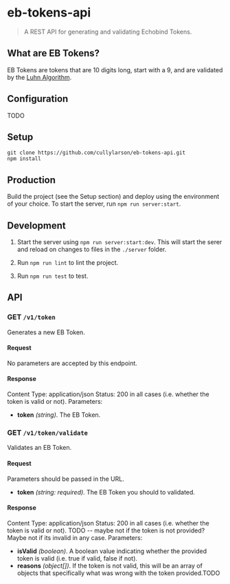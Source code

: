 # eb-tokens-api

> A REST API for generating and validating Echobind Tokens.

## What are EB Tokens?

EB Tokens are tokens that are 10 digits long, start with a 9, and are validated by the [Luhn Algorithm](https://en.wikipedia.org/wiki/Luhn_algorithm).

## Configuration

TODO

## Setup

```
git clone https://github.com/cullylarson/eb-tokens-api.git
npm install
```

## Production

Build the project (see the Setup section) and deploy using the environment of your choice. To start the server, run `npm run server:start`.


## Development

1. Start the server using `npm run server:start:dev`. This will start the serer and reload on changes to files in the `./server` folder.

2. Run `npm run lint` to lint the project.

3. Run `npm run test` to test.


## API

### GET `/v1/token`

Generates a new EB Token.

#### Request

No parameters are accepted by this endpoint.

#### Response

Content Type: application/json
Status: 200 in all cases (i.e. whether the token is valid or not).
Parameters:

- **token** *(string)*. The EB Token.


### GET `/v1/token/validate`

Validates an EB Token.

#### Request

Parameters should be passed in the URL.

- **token** *(string: required)*. The EB Token you should to validated.

#### Response

Content Type: application/json
Status: 200 in all cases (i.e. whether the token is valid or not). TODO -- maybe not if the token is not provided? Maybe not if its invalid in any case.
Parameters:

- **isValid** *(boolean)*. A boolean value indicating whether the provided token is valid (i.e. true if valid, false if not).
- **reasons** *(object[])*. If the token is not valid, this will be an array of objects that specifically what was wrong with the token provided.TODO
